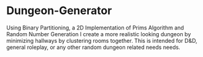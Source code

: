 # Dungeon-Generator
Using Binary Partitioning, a 2D Implementation of Prims Algorithm and Random Number Generation I create a more realistic looking dungeon by minimizing hallways by clustering rooms together. This is intended for D&D, general roleplay, or any other random dungeon related needs needs.

